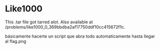 # Like1000
This .tar file got tarred alot. Also available at /problems/like1000_0_369bbdba2af17750ddf10cc415672f1c.

básicamente hacerte un script que abra todo automaticamente hasta llegar al flag.png
